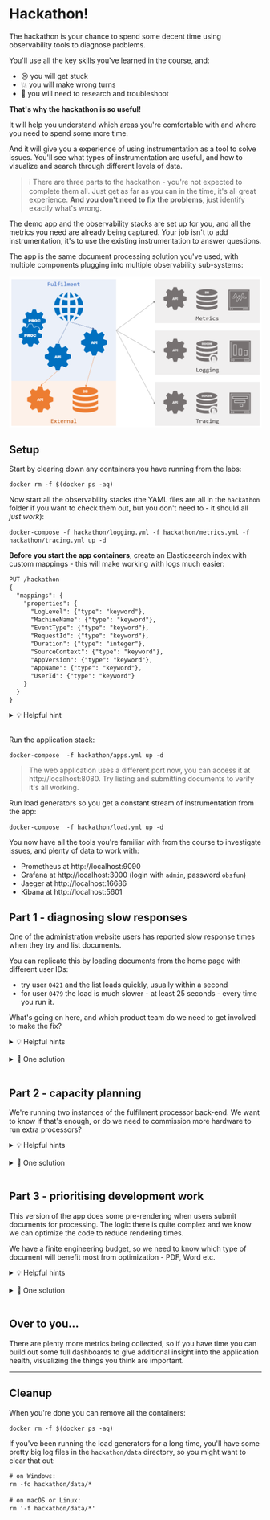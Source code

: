 # Hackathon!

The hackathon is your chance to spend some decent time using observability tools to diagnose problems.

You'll use all the key skills you've learned in the course, and:

- 😣 you will get stuck
- 💥 you will make wrong turns
- 📑 you will need to research and troubleshoot

**That's why the hackathon is so useful!** 

It will help you understand which areas you're comfortable with and where you need to spend some more time.

And it will give you a experience of using instrumentation as a tool to solve issues. You'll see what types of instrumentation are useful, and how to visualize and search through different levels of data.

> ℹ There are three parts to the hackathon - you're not expected to complete them all. Just get as far as you can in the time, it's all great experience. **And you don't need to fix the problems**, just identify exactly what's wrong.

The demo app and the observability stacks are set up for you, and all the metrics you need are already being captured. Your job isn't to add instrumentation, it's to use the existing instrumentation to answer questions.

The app is the same document processing solution you've used, with multiple components plugging into multiple observability sub-systems:

![](../img/hackathon-architecture.png)

## Setup

Start by clearing down any containers you have running from the labs:

```
docker rm -f $(docker ps -aq)
```

Now start all the observability stacks (the YAML files are all in the `hackathon` folder if you want to check them out, but you don't need to - it should all _just work_):

```
docker-compose -f hackathon/logging.yml -f hackathon/metrics.yml -f hackathon/tracing.yml up -d
```

**Before you start the app containers**, create an Elasticsearch index with custom mappings - this will make working with logs much easier:

```
PUT /hackathon
{
  "mappings": {
    "properties": {
      "LogLevel": {"type": "keyword"},
      "MachineName": {"type": "keyword"},
      "EventType": {"type": "keyword"},
      "RequestId": {"type": "keyword"},
      "Duration": {"type": "integer"},
      "SourceContext": {"type": "keyword"},
      "AppVersion": {"type": "keyword"},
      "AppName": {"type": "keyword"},
      "UserId": {"type": "keyword"}
    }
  }
}
```

<details>
  <summary>💡 Helpful hint</summary>

The logging stack includes Kibana, available at http://localhost:5601. If you wait for it to start, you can create the index by running that request in the Console.

</details><br/>

Run the application stack:

```
docker-compose  -f hackathon/apps.yml up -d
```

> The web application uses a different port now, you can access it at http://localhost:8080. Try listing and submitting documents to verify it's all working.


Run load generators so you get a constant stream of instrumentation from the app:

```
docker-compose  -f hackathon/load.yml up -d
```

You now have all the tools you're familiar with from the course to investigate issues, and plenty of data to work with:

- Prometheus at http://localhost:9090
- Grafana at http://localhost:3000 (login with `admin`, password `obsfun`)
- Jaeger at http://localhost:16686
- Kibana at http://localhost:5601

## Part 1 - diagnosing slow responses

One of the administration website users has reported slow response times when they try and list documents.

You can replicate this by loading documents from the home page with different user IDs:

- try user `0421` and the list loads quickly, usually within a second
- for user `0479` the load is much slower - at least 25 seconds - every time you run it.

What's going on here, and which product team do we need to get involved to make the fix?

<details>
  <summary>💡 Helpful hints</summary>

This is a duration issue, so the first step is to work out which component is running slowly. Once you've found it you'll need to drill down to another level to find out exactly what's happening.

</details><br/>

<details>
  <summary>🎯 One solution</summary>

If you don't get this finished, you can check out the [sample solution for part 1](./solution/part-1.md).

</details><br/>

## Part 2 - capacity planning

We're running two instances of the fulfilment processor back-end. We want to know if that's enough, or do we need to commission more hardware to run extra processors?

<details>
  <summary>💡 Helpful hints</summary>

This is about saturation - we want to know how much compute power the instances are using to see if they're near capacity. But we also need to be sure the instances are working correctly at the current processing levels.

</details><br/>

<details>
  <summary>🎯 One solution</summary>

If you don't get this finished, you can check out the [sample solution for part 2](./solution/part-2.md).

</details><br/>

## Part 3 - prioritising development work

This version of the app does some pre-rendering when users submit documents for processing. The logic there is quite complex and we know we can optimize the code to reduce rendering times. 

We have a finite engineering budget, so we need to know which type of document will benefit most from optimization - PDF, Word etc.

<details>
  <summary>💡 Helpful hints</summary>

We need to understand processing duration for this - and remember all the metrics we need are already being captured. 

The goal is to understand the average processing time for each document type. That will tell us which area would benefit most from optimization - but we also want to make sure we only optimize something that gets a lot of use.

</details><br/>

<details>
  <summary>🎯 One solution</summary>

If you don't get this finished, you can check out the [sample solution for part 3](./solution/part-3.md).

</details><br/>


## Over to you...

There are plenty more metrics being collected, so if you have time you can build out some full dashboards to give additional insight into the application health, visualizing the things you think are important.

___ 

## Cleanup

When you're done you can remove all the containers:

```
docker rm -f $(docker ps -aq)
```

If you've been running the load generators for a long time, you'll have some pretty big log files in the `hackathon/data` directory, so you might want to clear that out:

```
# on Windows:
rm -fo hackathon/data/*

# on macOS or Linux:
rm '-f hackathon/data/*'
```
